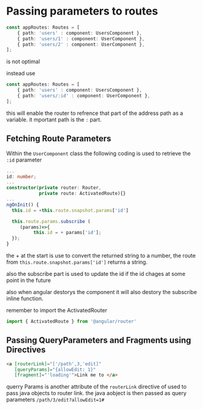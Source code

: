# Passing parameters to routes

```typescript
const appRoutes: Routes = [
    { path: 'users' : component: UsersComponent },
    { path: 'users/1' : component: UserComponent },
    { path: 'users/2' : component: UserComponent },
];
```
is not optimal

instead use

```typescript
const appRoutes: Routes = [
    { path: 'users' : component: UsersComponent },
    { path: 'users/:id' : component: UserComponent },
];
```
this will enable the router to refrence that part of the address path as a variable. it mportant path is the `:` part.

## Fetching Route Parameters
Within the `UserComponent` class the following coding is used to retrieve the `:id` parameter

```typescript
...
id: number;
...
constructor(private router: Router,
            private route: ActivatedRoute){}
...
ngOnInit() {
  this.id = +this.route.snapshot.params['id']

  this.route.params.subscribe (
     (params)=>{
          this.id = + params['id'];
  });
}
```
the + at the start is use to convert the returned string to a number, the route from `this.route.snapshot.params['id']`
returns a string.

also the subscribe part is used to update the id if the id chages at some point in the future

also when angular destorys the component it will also destory the subscribe inline function.

remember to import the ActivatedRouter
```typescript
import { ActivatedRoute } from '@angular/router'
```

## Passing QueryParameters and Fragments using Directives
```html
<a [routerLink]="['/path',3,'edit]"
   [queryParams]="{allowEdit: 1}"
   [fragment]="'loading'">Link me to </a>
```
querry Params is another attribute of the `routerLink` directive of used to pass java objects to router link. the java aobject is then passed as query parameters `/path/3/edit?allowEdit=1#`


```